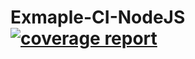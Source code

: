 # Exmaple-CI-NodeJS [![coverage report](https://gitlab.com/J.Tiwongvorakul/Exmaple-CI-NodeJS/badges/master/coverage.svg)](https://gitlab.com/J.Tiwongvorakul/Exmaple-CI-NodeJS/commits/master)